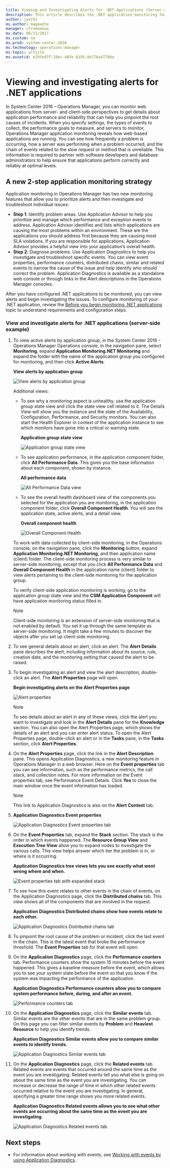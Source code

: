 ```yaml
---
title: Viewing and Investigating Alerts for .NET Applications (Server-side Perspective)
description: This article describes the .NET application monitoring feature and how to use it for the first time.
author: jyothi
ms.author: magoedte
manager: cfreemanwa
ms.date: 08/11/2017
ms.custom: na
ms.prod: system-center-2016
ms.technology: operations-manager
ms.topic: article
ms.assetid: e29fed7f-28ec-48fe-b195-0e776a4778da
---
```


# Viewing and investigating alerts for .NET applications 
In System Center 2016 – Operations Manager, you can monitor web applications from server- and client-side perspectives to get details about application performance and reliability that can help you pinpoint the root causes of incidents. When you specify settings, the types of events to collect, the performance goals to measure, and servers to monitor, Operations Manager application monitoring reveals how web-based applications are running. You can see how frequently a problem is occurring, how a server was performing when a problem occurred, and the chain of events related to the slow request or method that is unreliable. This information is required to partner with software developers and database administrators to help ensure that applications perform correctly and reliably at optimal levels.

## A new 2-step application monitoring strategy

Application monitoring in Operations Manager has two new monitoring features that allow you to prioritize alerts and then investigate and troubleshoot individual issues:

* **Step 1**: Identify problem areas. Use Application Advisor to help you prioritize and manage which performance and exception events to address. Application Advisor identifies and lists which applications are causing the most problems within an environment. These are the applications you should address first because they are causing most SLA violations. If you are responsible for applications, Application Advisor provides a helpful view into your application’s overall health.
* **Step 2**: Diagnose problems. Use Application Diagnostics to help you investigate and troubleshoot specific events. You can view event properties, performance counters, distributed chains, similar and related events to narrow the cause of the issue and help identify who should correct the problem. Application Diagnostics is available as a standalone web console or through links in the Alert descriptions in the Operations Manager consoles.

After you have configured .NET applications to be monitored, you can view alerts and begin investigating the issues.  To configure monitoring of your .NET application, review the [Before you begin monitoring .NET applications](https://technet.microsoft.com/library/hh543994%28v=sc.12%29.aspx) topic to understand requirements and configuration steps.  
  
### View and investigate alerts for .NET applications (server-side example)  
  
1.  To view active alerts by application group, in the System Center 2016 - Operations Manager Operations console, in the navigation pane, select **Monitoring**, expand **Application Monitoring\.NET Monitoring** and expand the folder with the name of the application group you configured for monitoring, and then click **Active Alerts**.  
  
    **View alerts by application group**  
  
    ![View alerts by application group](./media/om2016-appmonitoring-alertview.png)  
  
    Additional views:  
  
    -   To see why a monitoring aspect is unhealthy, use the application group state view and click the state view cell related to it. The Details View will show you the instance and the state of the Availability, Configuration, Performance, and Security monitors. You can also start the Health Explorer in context of the application instance to see which monitors have gone into a critical or warning state.  
  
        **Application group state view**  
  
        ![Application group state view](./media/om2016-appmonitoring-stateview-apphealth.png)  
  
    -   To see application performance, in the application component folder, click **All Performance Data**. This gives you the base information about each component, shown by instance.  
  
        **All performance data**  
  
        ![All Performance Data view](./media/om2016-appmonitoring-perfview-investigate.png)  
  
    -   To see the overall health dashboard view of the components you selected for the application you are monitoring, in the application component folder, click **Overall Component Health**. You will see the application state, active alerts, and a detail view.  
  
        **Overall component health**  
  
        ![Overall Component Health](./media/om2016-appmonitoring-dashboard-investigate-alerts-by-appgroup.png)  
  
    To work with data collected by client-side monitoring, in the Operations console, on the navigation pane, click the **Monitoring** button, expand **Application Monitoring\.NET Monitoring**, and then application name (client) folder. The client-side monitoring process is very similar to server-side monitoring, except that you click **All Performance Data** and **Overall Component Health** in the application name (client) folder to view alerts pertaining to the client-side monitoring for the application group.  
  
    To verify client-side application monitoring is working, go to the application group state view and the **CSM Application Component** will have application monitoring status filled in.  
  
    > [!NOTE]  
    > Client-side monitoring is an extension of server-side monitoring that is not enabled by default. You set it up through the same template as server-side monitoring. It might take a few minutes to discover the objects after you set up client-side monitoring.  
  
2.  To see general details about an alert, click an alert. The **Alert Details** pane describes the alert, including information about its source, rule, creation date, and the monitoring setting that caused the alert to be raised.  
  
3.  To begin investigating an alert and view the alert description, double-click an alert. The **Alert Properties** page will open.  
  
    **Begin investigating alerts on the Alert Properties page**  
  
    ![Alert properties](./media/om2016-appmonitoring-investigate-alert-properties.png)  
  
    > [!NOTE]  
    > To see details about an alert in any of these views, click the alert you want to investigate and look in the **Alert Details** pane for the **Knowledge** section. You can also open the Alert Properties page, which shows the details of an alert and you can enter alert status. To open the Alert Properties page, double-click an alert or in the **Tasks** pane, in the **Tasks** section, click **Alert Properties**.  
  
4.  On the **Alert Properties** page, click the link in the **Alert Description** pane. This opens Application Diagnostics, a new monitoring feature in Operations Manager in a web browser. Here on the **Event properties** tab you can see information, such as the performance metrics, the call stack, and collection notes. For more information on the Event properties tab, see Performance Event Details. Click **Yes** to close the main window once the event information has loaded.  
  
    > [!NOTE]  
    > This link to Application Diagnostics is also on the **Alert Context** tab.  
  
5.  **Application Diagnostics Event properties**  
  
    ![Application Diagnostics Event properties tab](./media/om2016-appmonitoring-investigate-perf-event.png)  
  
6.  On the **Event Properties** tab, expand the **Stack** section. The stack is the order in which events happened. The **Resource Group View** and **Execution Tree View** allow you to expand nodes to investigate the various calls. This view helps answer which tier the problem is in, or where is it occurring.  
  
    **Application Diagnostics tree views lets you see exactly what went wrong where and when.**  
  
    ![Event properties tab with expanded stack](./media/om2016-appmonitoring-investigate-appdiag-stacktrace.png)  
  
7.  To see how this event relates to other events in the chain of events, on the Application Diagnostics page, click the **Distributed chains** tab. This view shows all of the components that are involved in the request.  
  
    **Application Diagnostics Distributed chains show how events relate to each other.**  
  
    ![Application Diagnostics Distributed chains tab](./media/om2016-appmonitoring-investigate-appdiag-distchainstab.png)  
  
8.  To pinpoint the root cause of the problem or incident, click the last event in the chain. This is the latest event that broke the performance threshold. The **Event Properties** tab for that event will open.  
  
9. On the **Application Diagnostics** page, click the **Performance counters** tab. Performance counters show the system 15 minutes before the event happened. This gives a baseline measure before the event, which allows you to see your system state before the event so that you know if the system was impacting the performance of the application.  
  
    **Application Diagnostics Performance counters allow you to compare system performance before, during, and after an event.**  
  
    ![Performance counters tab](./media/om2016-appmonitoring-investigate-appdiag-perfcounters.png)  
  
10. On the **Application Diagnostics** page, click the **Similar events** tab. Similar events are the other events that are in the same problem group. On this page you can filter similar events by **Problem** and **Heaviest Resource** to help you identify trends.  
  
    **Application Diagnostics Similar events allow you to compare similar events to identify trends.**  
  
    ![Application Diagnostics Similar events tab](./media/om2016-appmonitoring-investigate-appdiag-simevents.png)  
  
11. On the **Application Diagnostics** page, click the **Related events** tab. Related events are events that occurred around the same time as the event you are investigating. Related events tell you what else is going on about the same time as the event you are investigating. You can increase or decrease the range of time in which other related events occurred relative to the event you are investigating. In general, specifying a greater time range shows you more related events.  
  
    **Application Diagnostics Related events allows you to see what other events are occurring about the same time as the event you are investigating.**  
  
    ![Application Diagnostics Related events tab](./media/om2016-appmonitoring-investigate-appdiag-relatedevents.png)  
  
## Next steps

* For information about working with events, see [Working with events by using Application Diagnostics](manage-working-with-events-using-application-diagnostics.md).
